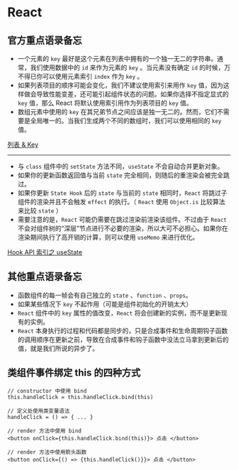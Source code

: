 # React

## 官方重点语录备忘

- 一个元素的 `key` 最好是这个元素在列表中拥有的一个独一无二的字符串。通常，我们使用数据中的 `id` 来作为元素的 `key` 。当元素没有确定 `id` 的时候，万不得已你可以使用元素索引 `index` 作为 `key` 。
- 如果列表项目的顺序可能会变化，我们不建议使用索引来用作 `key` 值，因为这样做会导致性能变差，还可能引起组件状态的问题。如果你选择不指定显式的 `key` 值，那么 React 将默认使用索引用作为列表项目的 `key` 值。
- 数组元素中使用的 `key` 在其兄弟节点之间应该是独一无二的。然而，它们不需要是全局唯一的。当我们生成两个不同的数组时，我们可以使用相同的 `key` 值。

[列表 & Key](https://zh-hans.reactjs.org/docs/lists-and-keys.html)

---

- 与 `class` 组件中的 `setState` 方法不同，`useState` 不会自动合并更新对象。
- 如果你的更新函数返回值与当前 `state` 完全相同，则随后的重渲染会被完全跳过。
- 如果你更新 `State Hook` 后的 `state` 与当前的 `state` 相同时，`React` 将跳过子组件的渲染并且不会触发 `effect` 的执行。（ `React` 使用 `Object.is` 比较算法 来比较 `state` ）
- 需要注意的是，`React` 可能仍需要在跳过渲染前渲染该组件。不过由于 `React` 不会对组件树的“深层”节点进行不必要的渲染，所以大可不必担心。如果你在渲染期间执行了高开销的计算，则可以使用 `useMemo` 来进行优化。

[Hook API 索引之 useState](https://zh-hans.reactjs.org/docs/hooks-reference.html#usestate)

## 其他重点语录备忘

- 函数组件的每一帧会有自己独立的 `state` 、`function` 、`props`。
- 如果某些情况下 `key` 不起作用（可能是组件初始化的开销太大）
- `React` 组件中的 `key` 属性的值改变，`React` 将会创建新的实例，而不是更新现有的实例。
- `React` 本身执行的过程和代码都是同步的，只是合成事件和生命周期钩子函数的调用顺序在更新之前，导致在合成事件和钩子函数中没法立马拿到更新后的值，就是我们所说的异步了。

## 类组件事件绑定 this 的四种方式

```
// constructor 中使用 bind  
this.handleClick = this.handleClick.bind(this)

// 定义处使用类变量语法
handleClick = () => { ... }

// render 方法中使用 bind
<button onClick={this.handleClick.bind(this)}> 点击 </button>

// render 方法中使用箭头函数
<button onClick={() => {this.handleClick()}}> 点击 </button>
```
